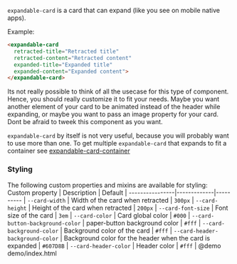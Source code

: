 `expandable-card` is a card that can expand (like you see on mobile native apps).

Example:

```html
<expandable-card
  retracted-title="Retracted title"
  retracted-content="Retracted content"
  expanded-title="Expanded title"
  expanded-content="Expanded content">
</expandable-card>
```

Its not really possible to think of all the usecase for this type of component.
Hence, you should really customize it to fit your needs.
Maybe you want another element of your card to be animated instead of the header while expanding,
or maybe you want to pass an image property for your card.
Dont be afraid to tweek this component as you want.

`expandable-card` by itself is not very useful, because you will probably want
to use more than one. To get multiple `expandable-card` that expands to fit a container
see [expandable-card-container](https://customelements.io/willydouhard/expandable-card-container/)

### Styling
The following custom properties and mixins are available for styling:
Custom property | Description | Default |
----------------|-------------|---------- |
`--card-width` | Width of the card when retracted | `300px` |
`--card-height` | Height of the card when retracted | `200px` |
`--card-font-size` | Font size of the card | `3em` |
`--card-color` | Card global color | `#000` |
`--card-button-background-color` | paper-button background color | `#fff` |
`--card-background-color` | Background color of the card | `#fff` |
`--card-header-background-color` | Background color for the header when the card is expanded | `#607D8B` |
`--card-header-color` | Header color | `#fff` |
@demo demo/index.html
